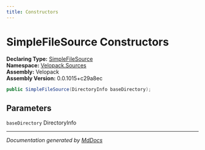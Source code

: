 ```yaml
---
title: Constructors
---
```

<!--  
  <auto-generated>   
    The contents of this file were generated by a tool.  
    Changes to this file may be list if the file is regenerated  
  </auto-generated>   
-->

# SimpleFileSource Constructors

**Declaring Type:** [SimpleFileSource](../index.md)  
**Namespace:** [Velopack.Sources](../../index.md)  
**Assembly:** Velopack  
**Assembly Version:** 0.0.1015+c29a8ec

```csharp
public SimpleFileSource(DirectoryInfo baseDirectory);
```

## Parameters

`baseDirectory`  DirectoryInfo

___

*Documentation generated by [MdDocs](https://github.com/ap0llo/mddocs)*
